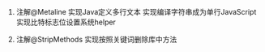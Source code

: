 1. 注解@Metaline
实现Java定义多行文本
实现编译字符串成为单行JavaScript
实现比特标志位设置系统helper

2. 注解@StripMethods
实现按照关键词删除库中方法
